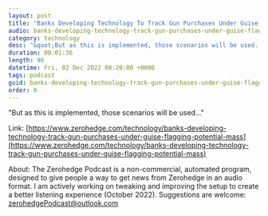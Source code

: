 ```yaml
---
layout: post
title: "Banks Developing Technology To Track Gun Purchases Under Guise Of Flagging Potential Mass Shooters"
audio: banks-developing-technology-track-gun-purchases-under-guise-flagging-potential-mass-0
category: technology
desc: "&quot;But as this is implemented, those scenarios will be used...&quot;"
duration: 00:01:36
length: 96
datetime: Fri, 02 Dec 2022 08:20:00 +0000
tags: podcast
guid: banks-developing-technology-track-gun-purchases-under-guise-flagging-potential-mass-0
order: 0
---
```

&quot;But as this is implemented, those scenarios will be used...&quot;

Link: [https://www.zerohedge.com/technology/banks-developing-technology-track-gun-purchases-under-guise-flagging-potential-mass](https://www.zerohedge.com/technology/banks-developing-technology-track-gun-purchases-under-guise-flagging-potential-mass)

About: The Zerohedge Podcast is a non-commercial, automated program, designed to give people a way to get news from Zerohedge in an audio format.  I am actively working on tweaking and improving the setup to create a better listening experience (October 2022).  Suggestions are welcome: [zerohedgePodcast@outlook.com](mailto:zerohedgePodcast@outlook.com)